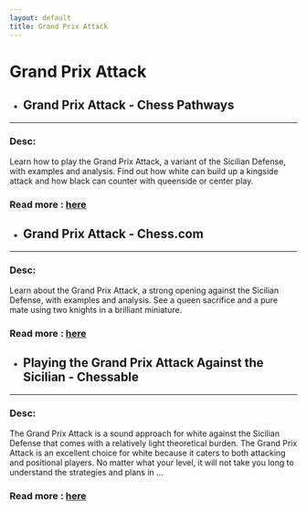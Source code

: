 ```yaml
---
layout: default
title: Grand Prix Attack
---
```

# Grand Prix Attack
- ## **Grand Prix Attack - Chess Pathways** 

---
### Desc: 
 Learn how to play the Grand Prix Attack, a variant of the Sicilian Defense, with examples and analysis. Find out how white can build up a kingside attack and how black can counter with queenside or center play. 
### Read more : [here](https://chesspathways.com/grand-prix-attack/) 
- ## **Grand Prix Attack - Chess.com** 

---
### Desc: 
 Learn about the Grand Prix Attack, a strong opening against the Sicilian Defense, with examples and analysis. See a queen sacrifice and a pure mate using two knights in a brilliant miniature. 
### Read more : [here](https://www.chess.com/article/view/grand-prix-attack) 
- ## **Playing the Grand Prix Attack Against the Sicilian - Chessable** 

---
### Desc: 
 The Grand Prix Attack is a sound approach for white against the Sicilian Defense that comes with a relatively light theoretical burden. The Grand Prix Attack is an excellent choice for white because it caters to both attacking and positional players. No matter what your level, it will not take you long to understand the strategies and plans in ... 
### Read more : [here](https://www.chessable.com/blog/grand-prix-attack/) 


